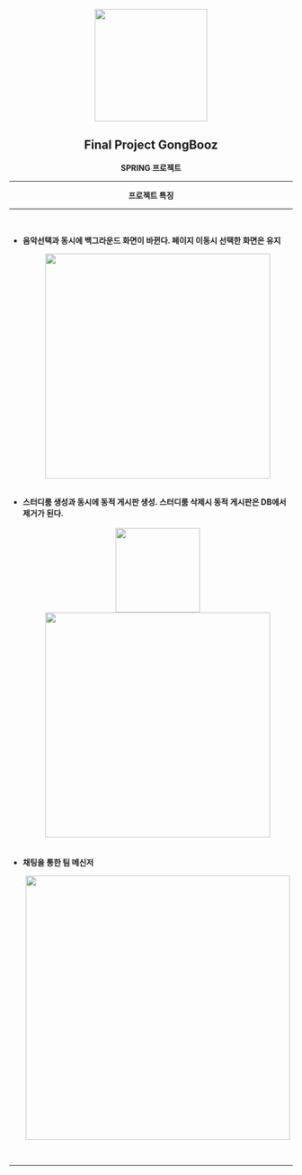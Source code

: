 <p align="center"><img src="https://user-images.githubusercontent.com/106230507/202241326-31158a80-a821-4af3-978c-8eb93967aedc.png" width="200"></p>
<h2 align="center">Final Project GongBooz</h2>


<p align="center"><b>SPRING 프로젝트</b></p>
<hr>
<p align="center"><b>프로젝트 특징</b></p>
<hr>
<br>
<ul>
<li>
<b>음악선택과 동시에 백그라운드 화면이 바뀐다. 페이지 이동시 선택한 화면은 유지</b>
<p align="center"><img src="https://user-images.githubusercontent.com/106230507/202229386-3d81eefc-0fab-4c86-a2e7-dd55efac63d9.png" width="400"></p>
<br>
</li>
<li>
<b>스터디룸 생성과 동시에 동적 게시판 생성. 스터디룸 삭제시 동적 게시판은 DB에서 제거가 된다.</b><br><br>
<div align="center">
<img src="https://user-images.githubusercontent.com/106230507/202241410-9b169578-aa5a-49ee-8e8a-189c71ce998b.png" width="150">
<img src="https://user-images.githubusercontent.com/106230507/202239959-b21eac64-f299-4e82-a4ac-1585b16ef25b.png" width="400">
</div>
</li><br><br>
<li>
<b>채팅을 통한 팀 메신저</b><br>
<p align="center"><img src="https://user-images.githubusercontent.com/106230507/202243294-8f14b541-d1dd-42ec-85cf-014f43354bb6.png" width="470"></p>
</li>
</ul>
<br>
<hr> 



